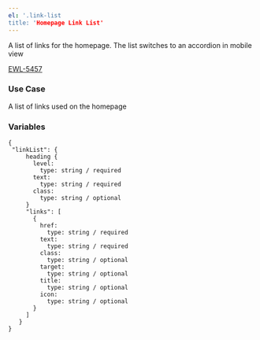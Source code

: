 ```yaml
---
el: '.link-list
title: 'Homepage Link List'
---
```

A list of links for the homepage. The list switches to an accordion in mobile view 

[EWL-5457](https://issues.ama-assn.org/browse/EWL-5457)

### Use Case
A list of links used on the homepage

### Variables
~~~
{
 "linkList": {
     heading {
       level:
         type: string / required
       text:
         type: string / required
       class:
         type: string / optional
     }
     "links": [
       {
         href:
           type: string / required
         text:
           type: string / required
         class:
           type: string / optional
         target:
           type: string / optional
         title:
           type: string / optional
         icon:
           type: string / optional
       }
     ]
   }
}

~~~
